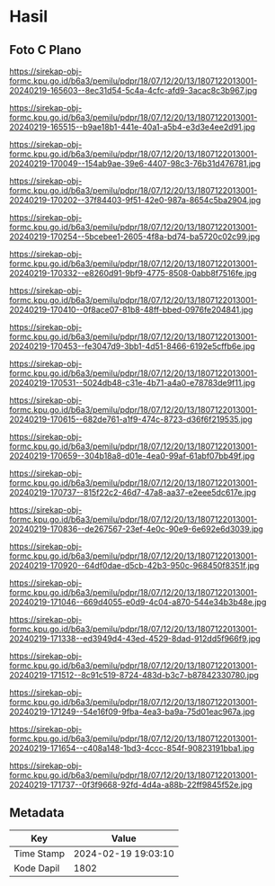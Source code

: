 # Hasil

## Foto C Plano

https://sirekap-obj-formc.kpu.go.id/b6a3/pemilu/pdpr/18/07/12/20/13/1807122013001-20240219-165603--8ec31d54-5c4a-4cfc-afd9-3acac8c3b967.jpg

https://sirekap-obj-formc.kpu.go.id/b6a3/pemilu/pdpr/18/07/12/20/13/1807122013001-20240219-165515--b9ae18b1-441e-40a1-a5b4-e3d3e4ee2d91.jpg

https://sirekap-obj-formc.kpu.go.id/b6a3/pemilu/pdpr/18/07/12/20/13/1807122013001-20240219-170049--154ab9ae-39e6-4407-98c3-76b31d476781.jpg

https://sirekap-obj-formc.kpu.go.id/b6a3/pemilu/pdpr/18/07/12/20/13/1807122013001-20240219-170202--37f84403-9f51-42e0-987a-8654c5ba2904.jpg

https://sirekap-obj-formc.kpu.go.id/b6a3/pemilu/pdpr/18/07/12/20/13/1807122013001-20240219-170254--5bcebee1-2605-4f8a-bd74-ba5720c02c99.jpg

https://sirekap-obj-formc.kpu.go.id/b6a3/pemilu/pdpr/18/07/12/20/13/1807122013001-20240219-170332--e8260d91-9bf9-4775-8508-0abb8f7516fe.jpg

https://sirekap-obj-formc.kpu.go.id/b6a3/pemilu/pdpr/18/07/12/20/13/1807122013001-20240219-170410--0f8ace07-81b8-48ff-bbed-0976fe204841.jpg

https://sirekap-obj-formc.kpu.go.id/b6a3/pemilu/pdpr/18/07/12/20/13/1807122013001-20240219-170453--fe3047d9-3bb1-4d51-8466-6192e5cffb6e.jpg

https://sirekap-obj-formc.kpu.go.id/b6a3/pemilu/pdpr/18/07/12/20/13/1807122013001-20240219-170531--5024db48-c31e-4b71-a4a0-e78783de9f11.jpg

https://sirekap-obj-formc.kpu.go.id/b6a3/pemilu/pdpr/18/07/12/20/13/1807122013001-20240219-170615--682de761-a1f9-474c-8723-d36f6f219535.jpg

https://sirekap-obj-formc.kpu.go.id/b6a3/pemilu/pdpr/18/07/12/20/13/1807122013001-20240219-170659--304b18a8-d01e-4ea0-99af-61abf07bb49f.jpg

https://sirekap-obj-formc.kpu.go.id/b6a3/pemilu/pdpr/18/07/12/20/13/1807122013001-20240219-170737--815f22c2-46d7-47a8-aa37-e2eee5dc617e.jpg

https://sirekap-obj-formc.kpu.go.id/b6a3/pemilu/pdpr/18/07/12/20/13/1807122013001-20240219-170836--de267567-23ef-4e0c-90e9-6e692e6d3039.jpg

https://sirekap-obj-formc.kpu.go.id/b6a3/pemilu/pdpr/18/07/12/20/13/1807122013001-20240219-170920--64df0dae-d5cb-42b3-950c-968450f8351f.jpg

https://sirekap-obj-formc.kpu.go.id/b6a3/pemilu/pdpr/18/07/12/20/13/1807122013001-20240219-171046--669d4055-e0d9-4c04-a870-544e34b3b48e.jpg

https://sirekap-obj-formc.kpu.go.id/b6a3/pemilu/pdpr/18/07/12/20/13/1807122013001-20240219-171338--ed3949d4-43ed-4529-8dad-912dd5f966f9.jpg

https://sirekap-obj-formc.kpu.go.id/b6a3/pemilu/pdpr/18/07/12/20/13/1807122013001-20240219-171512--8c91c519-8724-483d-b3c7-b87842330780.jpg

https://sirekap-obj-formc.kpu.go.id/b6a3/pemilu/pdpr/18/07/12/20/13/1807122013001-20240219-171249--54e16f09-9fba-4ea3-ba9a-75d01eac967a.jpg

https://sirekap-obj-formc.kpu.go.id/b6a3/pemilu/pdpr/18/07/12/20/13/1807122013001-20240219-171654--c408a148-1bd3-4ccc-854f-90823191bba1.jpg

https://sirekap-obj-formc.kpu.go.id/b6a3/pemilu/pdpr/18/07/12/20/13/1807122013001-20240219-171737--0f3f9668-92fd-4d4a-a88b-22ff9845f52e.jpg


## Metadata

| Key        | Value               |
| ---------- | ------------------- |
| Time Stamp | 2024-02-19 19:03:10 |
| Kode Dapil | 1802                |



